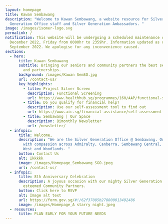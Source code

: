 ```yaml
---
layout: homepage
title: Kawan Sembawang
description: "Welcome to Kawan Sembawang, a website resource for Silver
  Generation Office staff and Silver Generation Ambassadors. "
image: /images/isomer-logo.svg
permalink: /
notification: This website will be undergoing a scheduled maintenance on 31
  December 2022, Friday from 0000hr to 2359hr. Information updated as of 9
  September 2022. We apologise for any inconvenience caused.
sections:
  - hero:
      title: Kawan Sembawang
      subtitle: Bringing our seniors and community partners the best service, care,
        and partnerships.
      background: /images/Kawan SemSO.jpg
      url: /contact-us/
      key_highlights:
        - title: Project Silver Screen
          description: Functional Screening
          url: https://www.healthhub.sg/programmes/160/AAP/functional-screening
        - title: Do you qualify for financial help?
          description: Use our self-assessment tool to find out
          url: https://www.aic.sg/financial-assistance/self-assessment-tool
        - title: Sembawang | Our Space
          description: Bimonthly Newsletter
          url: /newsletter/
  - infopic:
      title: Welcome,
      description: "We are the Silver Generation Office @ Sembawang. Our staff serve
        with compassion across Admiralty, Canberra, Sembawang Central, Sembawang
        West and Woodlands. "
      button: Contact Us
      alt: Ikkkkk
      image: /images/Homepage_Sembawang SGO.jpeg
      url: /contact-us/
  - infopic:
      title: 8th Anniversary Celebration
      description: A joyous occasion with our mighty Silver Generation Ambassadors and
        esteemed Community Partners.
      button: Click here to RSVP
      alt: Image alt text
      url: https://form.gov.sg/#!/62f37085b278800013492486
      image: /images/Homepage_A starry night.jpeg
  - resources:
      title: PLAN EARLY FOR YOUR FUTURE NEEDS
---
```

